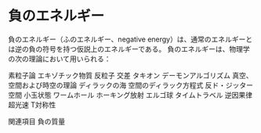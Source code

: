 # 負のエネルギー

負のエネルギー（ふのエネルギー、negative energy）は、通常のエネルギーとは逆の負の符号を持つ仮説上のエネルギーである。
負のエネルギーは、物理学の次の理論において用いられる：

素粒子論
エキゾチック物質
反粒子
交差
タキオン
デーモンアルゴリズム
真空、空間および時空の理論
ディラックの海
空間のディラック方程式
反ド・ジッター空間
小玉状態
ワームホール
ホーキング放射
エルゴ球
タイムトラベル
逆因果律
超光速
T対称性

関連項目
負の質量
